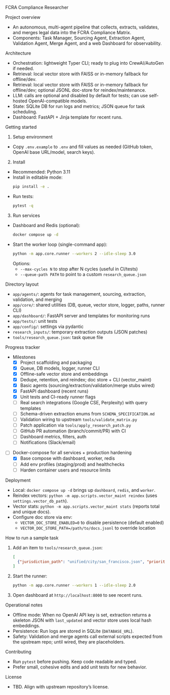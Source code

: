 FCRA Compliance Researcher

Project overview
- An autonomous, multi-agent pipeline that collects, extracts, validates, and merges legal data into the FCRA Compliance Matrix.
- Components: Task Manager, Sourcing Agent, Extraction Agent, Validation Agent, Merge Agent, and a web Dashboard for observability.

Architecture
- Orchestration: lightweight Typer CLI; ready to plug into CrewAI/AutoGen if needed.
- Retrieval: local vector store with FAISS or in-memory fallback for offline/dev.
 - Retrieval: local vector store with FAISS or in-memory fallback for offline/dev; optional JSONL doc-store for reindex/maintenance.
- LLM: calls are optional and disabled by default for tests; can use self-hosted OpenAI-compatible models.
- State: SQLite DB for run logs and metrics; JSON queue for task scheduling.
- Dashboard: FastAPI + Jinja template for recent runs.

Getting started
1) Setup environment
- Copy `.env.example` to `.env` and fill values as needed (GitHub token, OpenAI base URL/model, search keys).

2) Install
- Recommended: Python 3.11
- Install in editable mode:
  ```bash
  pip install -e .
  ```
- Run tests:
  ```bash
  pytest -q
  ```

3) Run services
- Dashboard and Redis (optional):
  ```bash
  docker compose up -d
  ```
- Start the worker loop (single-command app):
  ```bash
  python -m app.core.runner --workers 2 --idle-sleep 3.0
  ```
  Options:
  - `--max-cycles N` to stop after N cycles (useful in CI/tests)
  - `--queue-path PATH` to point to a custom `research_queue.json`

Directory layout
- `app/agents/`: agents for task management, sourcing, extraction, validation, and merging
- `app/core/`: shared utilities (DB, queue, vector store, logger, paths, runner CLI)
- `app/dashboard/`: FastAPI server and templates for monitoring runs
- `app/tests/`: unit tests
- `app/config/`: settings via pydantic
- `research_inputs/`: temporary extraction outputs (JSON patches)
- `tools/research_queue.json`: task queue file

Progress tracker
- Milestones
  - [x] Project scaffolding and packaging
  - [x] Queue, DB models, logger, runner CLI
  - [x] Offline-safe vector store and embeddings
  - [x] Dedupe, retention, and reindex; doc store + CLI (vector_maint)
  - [x] Basic agents (sourcing/extraction/validation/merge stubs wired)
  - [x] FastAPI dashboard (recent runs)
  - [x] Unit tests and CI-ready runner flags
  - [ ] Real search integrations (Google CSE, Perplexity) with query templates
  - [ ] Schema-driven extraction enums from `SCHEMA_SPECIFICATION.md`
  - [ ] Validation wiring to upstream `tools/validate_matrix.py`
  - [ ] Patch application via `tools/apply_research_patch.py`
  - [ ] GitHub PR automation (branch/commit/PR) with CI
  - [ ] Dashboard metrics, filters, auth
  - [ ] Notifications (Slack/email)
- [ ] Docker-compose for all services + production hardening
  - [x] Base compose with dashboard, worker, redis
  - [ ] Add env profiles (staging/prod) and healthchecks
  - [ ] Harden container users and resource limits

Deployment
- Local: `docker compose up -d` brings up `dashboard`, `redis`, and `worker`.
- Reindex vectors: `python -m app.scripts.vector_maint reindex` (uses `settings.vector_db_path`).
- Vector stats: `python -m app.scripts.vector_maint stats` (reports total and unique docs).
- Configure doc store via env:
  - `VECTOR_DOC_STORE_ENABLED=0` to disable persistence (default enabled)
  - `VECTOR_DOC_STORE_PATH=/path/to/docs.jsonl` to override location

How to run a sample task
1) Add an item to `tools/research_queue.json`:
   ```json
   [
     {"jurisdiction_path": "unified/city/san_francisco.json", "priority": 5}
   ]
   ```
2) Start the runner:
   ```bash
   python -m app.core.runner --workers 1 --idle-sleep 2.0
   ```
3) Open dashboard at `http://localhost:8000` to see recent runs.

Operational notes
- Offline mode: When no OpenAI API key is set, extraction returns a skeleton JSON with `last_updated` and vector store uses local hash embeddings.
- Persistence: Run logs are stored in SQLite (`DATABASE_URL`).
- Safety: Validation and merge agents call external scripts expected from the upstream repo; until wired, they are placeholders.

Contributing
- Run `pytest` before pushing. Keep code readable and typed.
- Prefer small, cohesive edits and add unit tests for new behavior.

License
- TBD. Align with upstream repository’s license.
